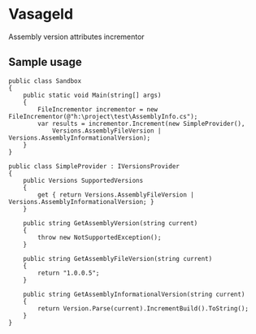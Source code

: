 Vasageld
========

Assembly version attributes incrementor

Sample usage
----------

    public class Sandbox
    {
        public static void Main(string[] args)
        {
            FileIncrementor incrementor = new FileIncrementor(@"h:\project\test\AssemblyInfo.cs");
            var results = incrementor.Increment(new SimpleProvider(),
                Versions.AssemblyFileVersion | Versions.AssemblyInformationalVersion);
        }
    }

    public class SimpleProvider : IVersionsProvider
    {
        public Versions SupportedVersions
        {
            get { return Versions.AssemblyFileVersion | Versions.AssemblyInformationalVersion; }
        }

        public string GetAssemblyVersion(string current)
        {
            throw new NotSupportedException();
        }

        public string GetAssemblyFileVersion(string current)
        {
            return "1.0.0.5";
        }

        public string GetAssemblyInformationalVersion(string current)
        {
            return Version.Parse(current).IncrementBuild().ToString();
        }
    }